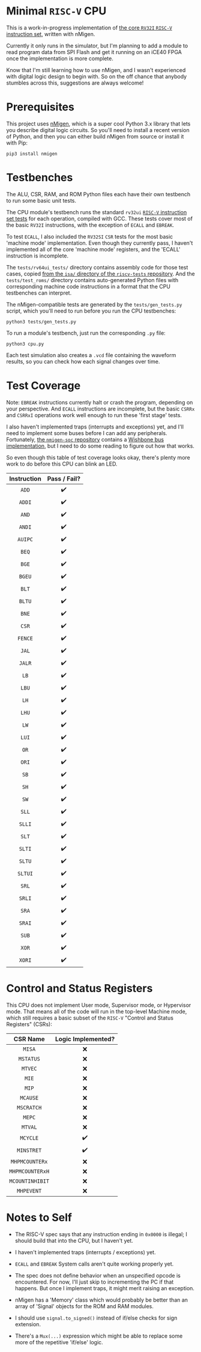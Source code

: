 # Minimal `RISC-V` CPU

This is a work-in-progress implementation of [the core `RV32I` `RISC-V` instruction set](https://riscv.org/specifications/isa-spec-pdf/), written with nMigen.

Currently it only runs in the simulator, but I'm planning to add a module to read program data from SPI Flash and get it running on an iCE40 FPGA once the implementation is more complete.

Know that I'm still learning how to use nMigen, and I wasn't experienced with digital logic design to begin with. So on the off chance that anybody stumbles across this, suggestions are always welcome!

# Prerequisites

This project uses [nMigen](https://github.com/nmigen/nmigen), which is a super cool Python 3.x library that lets you describe digital logic circuits. So you'll need to install a recent version of Python, and then you can either build nMigen from source or install it with Pip:

    pip3 install nmigen

# Testbenches

The ALU, CSR, RAM, and ROM Python files each have their own testbench to run some basic unit tests.

The CPU module's testbench runs the standard `rv32ui` [`RISC-V` instruction set tests](https://github.com/riscv/riscv-tests) for each operation, compiled with GCC. These tests cover most of the basic `RV32I` instructions, with the exception of `ECALL` and `EBREAK`.

To test `ECALL`, I also included the `RV32SI` `CSR` tests for the most basic 'machine mode' implementation. Even though they currently pass, I haven't implemented all of the core 'machine mode' registers, and the 'ECALL' instruction is incomplete.

The `tests/rv64ui_tests/` directory contains assembly code for those test cases, copied [from the `isa/` directory of the `riscv-tests` repository](https://github.com/riscv/riscv-tests/tree/master/isa). And the `tests/test_roms/` directory contains auto-generated Python files with corresponding machine code instructions in a format that the CPU testbenches can interpret.

The nMigen-compatible tests are generated by the `tests/gen_tests.py` script, which you'll need to run before you run the CPU testbenches:

    python3 tests/gen_tests.py

To run a module's testbench, just run the corresponding `.py` file:

    python3 cpu.py

Each test simulation also creates a `.vcd` file containing the waveform results, so you can check how each signal changes over time.

# Test Coverage

Note: `EBREAK` instructions currently halt or crash the program, depending on your perspective. And `ECALL` instructions are incomplete, but the basic `CSRRx` and `CSRRxI` operations work well enough to run these 'first stage' tests.

I also haven't implemented traps (interrupts and exceptions) yet, and I'll need to implement some buses before I can add any peripherals. Fortunately, [the `nmigen-soc` repository](https://github.com/nmigen/nmigen-soc) contains a [Wishbone bus implementation](https://opencores.org/howto/wishbone), but I need to do some reading to figure out how that works.

So even though this table of test coverage looks okay, there's plenty more work to do before this CPU can blink an LED.

| Instruction |   Pass / Fail?   |
|:-----------:|:----------------:|
| `ADD`       |:heavy_check_mark:|
| `ADDI`      |:heavy_check_mark:|
| `AND`       |:heavy_check_mark:|
| `ANDI`      |:heavy_check_mark:|
| `AUIPC`     |:heavy_check_mark:|
| `BEQ`       |:heavy_check_mark:|
| `BGE`       |:heavy_check_mark:|
| `BGEU`      |:heavy_check_mark:|
| `BLT`       |:heavy_check_mark:|
| `BLTU`      |:heavy_check_mark:|
| `BNE`       |:heavy_check_mark:|
| `CSR`       |:heavy_check_mark:|
| `FENCE`     |:heavy_check_mark:|
| `JAL`       |:heavy_check_mark:|
| `JALR`      |:heavy_check_mark:|
| `LB`        |:heavy_check_mark:|
| `LBU`       |:heavy_check_mark:|
| `LH`        |:heavy_check_mark:|
| `LHU`       |:heavy_check_mark:|
| `LW`        |:heavy_check_mark:|
| `LUI`       |:heavy_check_mark:|
| `OR`        |:heavy_check_mark:|
| `ORI`       |:heavy_check_mark:|
| `SB`        |:heavy_check_mark:|
| `SH`        |:heavy_check_mark:|
| `SW`        |:heavy_check_mark:|
| `SLL`       |:heavy_check_mark:|
| `SLLI`      |:heavy_check_mark:|
| `SLT`       |:heavy_check_mark:|
| `SLTI`      |:heavy_check_mark:|
| `SLTU`      |:heavy_check_mark:|
| `SLTUI`     |:heavy_check_mark:|
| `SRL`       |:heavy_check_mark:|
| `SRLI`      |:heavy_check_mark:|
| `SRA`       |:heavy_check_mark:|
| `SRAI`      |:heavy_check_mark:|
| `SUB`       |:heavy_check_mark:|
| `XOR`       |:heavy_check_mark:|
| `XORI`      |:heavy_check_mark:|

# Control and Status Registers

This CPU does not implement User mode, Supervisor mode, or Hypervisor mode. That means all of the code will run in the top-level Machine mode, which still requires a basic subset of the `RISC-V` "Control and Status Registers" (CSRs):

|    CSR Name     | Logic Implemented? |
|:---------------:|:------------------:|
| `MISA`          |         :x:        |
| `MSTATUS`       |         :x:        |
| `MTVEC`         |         :x:        |
| `MIE`           |         :x:        |
| `MIP`           |         :x:        |
| `MCAUSE`        |         :x:        |
| `MSCRATCH`      |         :x:        |
| `MEPC`          |         :x:        |
| `MTVAL`         |         :x:        |
| `MCYCLE`        | :heavy_check_mark: |
| `MINSTRET`      | :heavy_check_mark: |
| `MHPMCOUNTERx`  |         :x:        |
| `MHPMCOUNTERxH` |         :x:        |
| `MCOUNTINHIBIT` |         :x:        |
| `MHPEVENT`      |         :x:        |

# Notes to Self

- The RISC-V spec says that any instruction ending in `0x0000` is illegal; I should build that into the CPU, but I haven't yet.

- I haven't implemented traps (interrupts / exceptions) yet.

- `ECALL` and `EBREAK` System calls aren't quite working properly yet.

- The spec does not define behavior when an unspecified opcode is encountered. For now, I'll just skip to incrementing the PC if that happens. But once I implement traps, it might merit raising an exception.

- nMigen has a 'Memory' class which would probably be better than an array of 'Signal' objects for the ROM and RAM modules.

- I should use `signal.to_signed()` instead of if/else checks for sign extension.

- There's a `Mux(...)` expression which might be able to replace some more of the repetitive 'if/else' logic.
